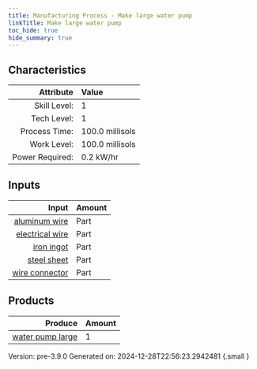 ```yaml
---
title: Manufacturing Process - Make large water pump
linkTitle: Make large water pump
toc_hide: true
hide_summary: true
---
```



## Characteristics

| Attribute      | Value |
|--------:|:------|
|Skill Level:|1|
|Tech Level:|1|
|Process Time:|100.0 millisols|
|Work Level:|100.0 millisols|
|Power Required:|0.2 kW/hr|

## Inputs

| Input      | Amount |
|--------:|:------|
|[aluminum wire](/docs/definitions/part/aluminum-wire)|Part|5|
|[electrical wire](/docs/definitions/part/electrical-wire)|Part|10|
|[iron ingot](/docs/definitions/part/iron-ingot)|Part|2|
|[steel sheet](/docs/definitions/part/steel-sheet)|Part|2|
|[wire connector](/docs/definitions/part/wire-connector)|Part|10|

## Products


| Produce      | Amount |
|--------:|:------|
|[water pump large](/docs/definitions/part/water-pump-large)|1|


Version: pre-3.9.0 Generated on: 2024-12-28T22:56:23.2942481
{.small }

